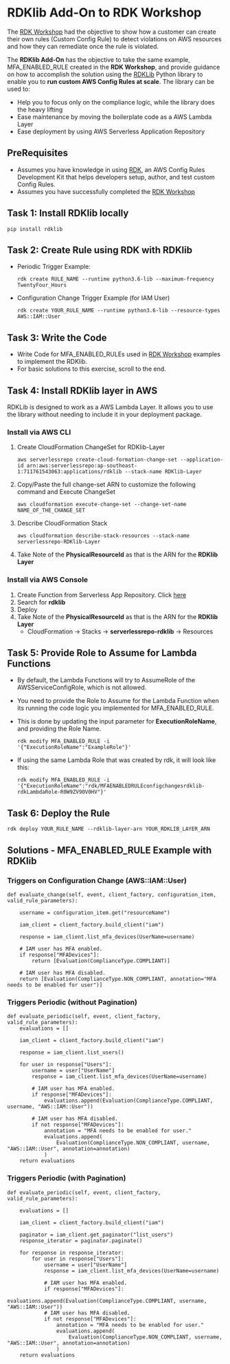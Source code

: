 # RDKlib Add-On to RDK Workshop

The [RDK Workshop](https://github.com/awslabs/aws-config-rdk/blob/master/rdk-workshop/instructions.md) had the objective to show how a customer can create their own rules (Custom Config Rule) to detect violations on AWS resources and how they can remediate once the rule is violated.

The **RDKlib Add-On** has the objective to take the same example, MFA_ENABLED_RULE created in the **RDK Workshop**, and provide guidance on how to accomplish the solution using the [RDKLib](https://github.com/awslabs/aws-config-rdklib) Python library to enable you to **run custom AWS Config Rules at scale**.  The library can be used to:

- Help you to focus only on the compliance logic, while the library does the heavy lifting
- Ease maintenance by moving the boilerplate code as a AWS Lambda Layer
- Ease deployment by using AWS Serverless Application Repository

## PreRequisites

- Assumes you have knowledge in using [RDK](https://github.com/awslabs/aws-config-rdk), an AWS Config Rules Development Kit that helps developers setup, author, and test custom Config Rules.
- Assumes you have successfully completed the [RDK Workshop](https://github.com/awslabs/aws-config-rdk/blob/master/rdk-workshop/instructions.md)

## Task 1: Install RDKlib locally

    pip install rdklib

## Task 2: Create Rule using RDK with RDKlib

- Periodic Trigger Example:

      rdk create RULE_NAME --runtime python3.6-lib --maximum-frequency TwentyFour_Hours

- Configuration Change Trigger Example (for IAM User)

      rdk create YOUR_RULE_NAME --runtime python3.6-lib --resource-types AWS::IAM::User

## Task 3: Write the Code

- Write Code for MFA_ENABLED_RULEs used in [RDK Workshop](https://github.com/awslabs/aws-config-rdk/blob/master/rdk-workshop/instructions.md) examples to implement the RDKlib.
- For basic solutions to this exercise, scroll to the end.

## Task 4: Install RDKlib layer in AWS

RDKLib is designed to work as a AWS Lambda Layer. It allows you to use the library without needing to include it in your deployment package.

### Install via AWS CLI

1. Create CloudFormation ChangeSet for RDKlib-Layer

       aws serverlessrepo create-cloud-formation-change-set --application-id arn:aws:serverlessrepo:ap-southeast-1:711761543063:applications/rdklib --stack-name RDKlib-Layer

1. Copy/Paste the full change-set ARN to customize the following command and Execute ChangeSet

       aws cloudformation execute-change-set --change-set-name NAME_OF_THE_CHANGE_SET

1. Describe CloudFormation Stack

       aws cloudformation describe-stack-resources --stack-name serverlessrepo-RDKlib-Layer

1. Take Note of the **PhysicalResourceId** as that is the ARN for the **RDKlib Layer**

### Install via AWS Console

1. Create Function from Serverless App Repository.  Click [here](https://console.aws.amazon.com/lambda/home#/create/function?tab=serverlessApps)
1. Search for **rdklib**
1. Deploy
1. Take Note of the **PhysicalResourceId** as that is the ARN for the **RDKlib Layer**
    - CloudFormation -> Stacks -> **serverlessrepo-rdklib** -> Resources

## Task 5: Provide Role to Assume for Lambda Functions

- By default, the Lambda Functions will try to AssumeRole of the AWSServiceConfigRole, which is not allowed.
- You need to provide the Role to Assume for the Lambda Function when its running the code logic you implemented for MFA_ENABLED_RULE.
- This is done by updating the input parameter for **ExecutionRoleName**, and providing the Role Name.

      rdk modify MFA_ENABLED_RULE -i '{"ExecutionRoleName":"ExampleRole"}'

- If using the same Lambda Role that was created by rdk, it will look like this:

      rdk modify MFA_ENABLED_RULE -i '{"ExecutionRoleName":"rdk/MFAENABLEDRULEconfigchangesrdklib-rdkLambdaRole-R0W9ZV90V0HV"}'

## Task 6: Deploy the Rule

    rdk deploy YOUR_RULE_NAME --rdklib-layer-arn YOUR_RDKLIB_LAYER_ARN

## Solutions - MFA_ENABLED_RULE Example with RDKlib

### Triggers on Configuration Change (AWS::IAM::User)

    def evaluate_change(self, event, client_factory, configuration_item, valid_rule_parameters):

        username = configuration_item.get("resourceName")

        iam_client = client_factory.build_client("iam")

        response = iam_client.list_mfa_devices(UserName=username)

        # IAM user has MFA enabled.
        if response["MFADevices"]:
            return [Evaluation(ComplianceType.COMPLIANT)]

        # IAM user has MFA disabled.
        return [Evaluation(ComplianceType.NON_COMPLIANT, annotation="MFA needs to be enabled for user")]

### Triggers Periodic (without Pagination)

    def evaluate_periodic(self, event, client_factory, valid_rule_parameters):
        evaluations = []

        iam_client = client_factory.build_client("iam")

        response = iam_client.list_users()

        for user in response["Users"]:
            username = user["UserName"]
            response = iam_client.list_mfa_devices(UserName=username)

            # IAM user has MFA enabled.
            if response["MFADevices"]:
                evaluations.append(Evaluation(ComplianceType.COMPLIANT, username, "AWS::IAM::User"))

            # IAM user has MFA disabled.
            if not response["MFADevices"]:
                annotation = "MFA needs to be enabled for user."
                evaluations.append(
                    Evaluation(ComplianceType.NON_COMPLIANT, username, "AWS::IAM::User", annotation=annotation)
                )
        return evaluations

### Triggers Periodic (with Pagination)

    def evaluate_periodic(self, event, client_factory, valid_rule_parameters):

        evaluations = []

        iam_client = client_factory.build_client("iam")

        paginator = iam_client.get_paginator("list_users")
        response_iterator = paginator.paginate()

        for response in response_iterator:
            for user in response["Users"]:
                username = user["UserName"]
                response = iam_client.list_mfa_devices(UserName=username)

                # IAM user has MFA enabled.
                if response["MFADevices"]:
                    evaluations.append(Evaluation(ComplianceType.COMPLIANT, username, "AWS::IAM::User"))
                # IAM user has MFA disabled.
                if not response["MFADevices"]:
                    annotation = "MFA needs to be enabled for user."
                    evaluations.append(
                        Evaluation(ComplianceType.NON_COMPLIANT, username, "AWS::IAM::User", annotation=annotation)
                    )
        return evaluations
